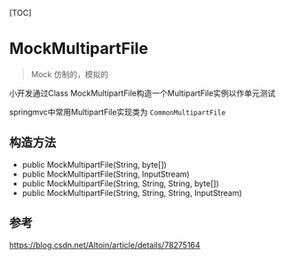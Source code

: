 [TOC]

# MockMultipartFile

> Mock 仿制的，模拟的

小开发通过Class MockMultipartFile构造一个MultipartFile实例以作单元测试



springmvc中常用MultipartFile实现类为 `CommonMultipartFile`

## 构造方法

- public MockMultipartFile(String, byte[])
- public MockMultipartFile(String, InputStream)
- public MockMultipartFile(String, String, String, byte[])
- public MockMultipartFile(String, String, String, InputStream)

## 参考

https://blog.csdn.net/Altoin/article/details/78275164